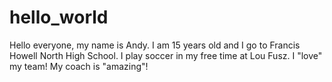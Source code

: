 # hello_world

Hello everyone, my name is Andy.
I am 15 years old and I go to Francis Howell North High School.
I play soccer in my free time at Lou Fusz.
I "love" my team!
My coach is "amazing"!
